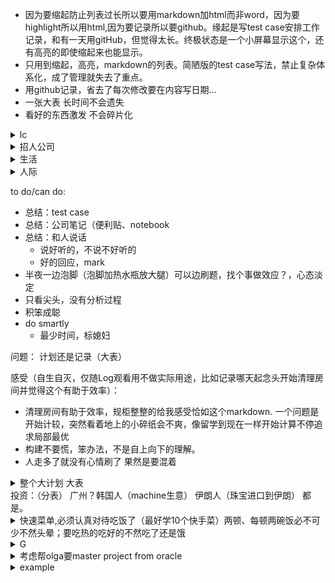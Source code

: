 * 因为要缩起防止列表过长所以要用markdown加html而非word，因为要highlight所以用html,因为要记录所以要github。缘起是写test case安排工作记录，和有一天用gitHub，但觉得太长。终极状态是一个小屏幕显示这个，还有高亮的即使缩起来也能显示。
* 只用到缩起，高亮，markdown的列表。简陋版的test case写法，禁止复杂体系化，成了管理就失去了重点。
* 用github记录，省去了每次修改要在内容写日期...
* 一张大表 长时间不会遗失
* 看好的东西激发 不会碎片化

<details>
  <summary>lc</summary>

       实验：
          举例
          先全部想一遍，再集中实现
          一遍一遍，好懂的实现、checkNull、语法问题get put等
          有的用API，有的用意更纯碎（比如二分搜索）
       (all leetcode good tags included)
       hash（两棵树）
          api
              注意进出的重复
          练习3
       linkedlist（后门）
          api
          练习3
       array（红绿灯）
          api
          练习3
       →tree（路）  
          api
          练习3
          xin 笔记
       →recursion（芯片公司大楼）  
          api
          练习3
       binary search（草地）
          api
              大api是模板。主旨是缩小范围、或者丢弃不要的。二者总结合一，但现在以前者为主，不然游移不定。混沌缩小或者去除。
              找出【标准】，能定夺的那一步（即决定end=mid/start=mid的那一步）。最基本的有序数列自带标准。（由旋转数组那一题导出，那题标准是“一个有序片段”）。一般都直觉解决，这一点在找不到线索的时候用。
          附加信息（非api）：
              复杂度lgN一定是它。
              四重境界
          todo:
              高级境界
          练习3
       DP（红石头）
          api
          练习3
       →DFS（10栋大门）
          api
          练习3
       →BFS（10栋大门）
          api
          练习3
       Stack（楼梯）
          api
          练习3
       Graph（茶水间）
          api
          练习3
       回溯（工位）
          api
          练习3
       Union find（工会）
          api
          练习3
       Trie（名牌）
          api
          练习3
       
       - 记忆，内部消化
       
       more...按公司，按记忆  
       材料 班 书
       难度：早晚、运气


</details>

<details>
  <summary>招人公司</summary>
  
  100个面试 http://www.1point3acres.com/bbs/home.php?mod=space&uid=101110&do=thread&view=me&type=thread&order=dateline&from=space&page=5

    1. 几率大：
        1.1 狂招人（因为我有这个大实习，面试可以拿个遍，所以大量招人不是重点，重点是会简单（或者甚至找到大量面过这个人的帖子））
            gg cloud（http://www.1point3acres.com/bbs/thread-435435-1-1.html 以及search）
            facebook(一个同校竞争就保证有面试。一锤子买卖，必进)
            oracle cloud
            uber rider? freight?
            upgrade急速扩张（http://www.1point3acres.com/bbs/thread-433880-1-1.html）
            oracle还是在大量招人，不要忽略了,之前也说他家今年大量招（http://www.1point3acres.com/bbs/thread-172476-1-1.html 很多人面试的）
            Dropbox（公司在扩建，机会多多）（http://www.1point3acres.com/bbs/thread-434712-1-1.html）
        1.2 面试简单
            ibm(学姐，分组面会更容易。招人最细是小组消息，这种有熟人其实最容易，如同appfolio.排个序)
            amazon?
            yahoo?
            blackrock“bar 不高”(http://www.1point3acres.com/bbs/forum.php?mod=viewthread&tid=435102#lastpost)
    2. 大公司
    3. 小公司
    4. 价值排序
          GG
          大公司
          Hot startup
          小公司
    面试不难，跟其他人一样。难的是是拿面试。。。

 </details>



<details>
  <summary>生活</summary>

    1. 腿
        - 今日发现塔扇刺骨。原因回顾：现在腿差一些就没知觉，膝盖脚踝疼，但刚开始实习没有，甚至还能吹风扇只是感觉全身有些冷所以买了被子。
        timeline：
        腿在公司冷（一般），在家里不太冷？不记得了
        塔扇
        近来买的各种保暖
        在sf街上家里反而感受不到（离开前的那两天？）。睡下只是感觉普通的冷。但热水袋后，今天开始血液不通、对腿有点没感觉.膝盖冰得受不了，上楼梯腿酸
        
        - 日记
            - 今日夹水瓶、水袋，很容易入睡，但醒来腿麻了
            - 生姜，电热毯
        
        这样看来，原因是塔扇。塔扇买是因为那个电扇吵。买电扇是因为晚上热。这个床垫吸热。所以要睡地板，塔扇不吹，至少要摇头。
        今天凌晨冻醒，裹紧被子，感觉好多了，感觉就是在学校睡觉的感觉，跟酸麻一点关系都没有，膝盖脚踝特变严重是因为没有脂肪冻的厉害。原因在于保暖根本不在运动。腿要比身体冷10度。用生姜吧
        前天不垫只盖不行 又垫又盖舒服了 今天白天出去吹了 膝盖脚腕又不行。保养，适当保养（不过热）
        
   
        
        
            - 加热（高于体温，毯子、保暖不够）
                - 家里
                    - 电热毯
                -【带热水袋出门】（出门热水很少，但充电哪都有。留在家用处不大）
                
                    
        - 观察：
            - 泡脚加烫大腿，即使不疼大脑也满身汗。身体虚是根本原因？
    2. 吃
        - 要吃好的，认真对待这件事
            - 快手菜
                - 西红柿炒鸡蛋都不能做，要买锅
    3. 睡好
    4. 房间整理，心里舒服效率也高
        - lables for achive. 学习、电子、生活...achive和有可能用会需要权衡，但一切工程复杂后都难以管控的
        - edc（像背包管理）:桌面、地板spare space管理：最常用最基本的的放。

 </details>
 
 <details>
  <summary> 人际 </summary>

    xin的问问题，暑假以来长久的放松一下就紧张压上来了，不知道他要做什么(之前还想怎么发神经撩的，结果发挥不出来。只能让人怕我了)：同济压力是，身边的人都比你聪明（像面对大混混、面对徐聪）甚至还都对你有敌意。上班感觉不到是因为关系松散、没什么学业紧迫的压力。而且不喜欢就不接触。即使也是都不理我。房东也是哄着即使没有打扫多好。没朋友。本来就是来了聪明人的世界。慢慢搞自己的，能成功的。不开心正常。但重要的是家人朋友
    - 杂思考
        - xin是frankey
        - 不欺负别人 专欺负你 问你
        - 怎么和人搞好关系 怎么惩治坏人
        - 吓是没用的 要直接捅
        - 仁慈和捅人 一码是一码
        - 心跳 让人拿捏。当时生病就因为这个。比不好的生活更有害
        - 被拿捏住了
        - 有时候要放松
        - 宣示主权 不让丢东西 敲门 门锁。不能靠道德 要靠能力。归根结底是能力
        - 对这些人要想 不然先顿一秒再说
        - checkout them. 本来烂人际就不在scope里面
        - 这是多样化 环境的一部分 无法改变
        - 有人直接骗你（越南人） 有人话里带刺
</details>
 
 
to do/can do:
- 总结：test case
- 总结：公司笔记（便利贴、notebook
- 总结：和人说话
    - 说好听的，不说不好听的
    - 好的回应，mark
- 半夜一边泡脚（泡脚加热水瓶放大腿）可以边刷题，找个事做效应？，心态淡定
- 只看尖头，没有分析过程
- 积笨成聪
- do smartly
    - 最少时间，标媳妇

 问题：
 计划还是记录（大表）
 
 感受（自生自灭，仅随Log观看用不做实际用途，比如记录哪天起念头开始清理房间并觉得这个有助于效率）：
 - 清理房间有助于效率，规柜整整的给我感受恰如这个markdown. 一个问题是开始计较，突然看着地上的小碎纸会不爽，像留学到现在一样开始计算不停追求局部最优
 - 构建不要慌，笨办法，不是自上向下的理解。
 - 人走多了就没有心情刷了 果然是要混着

<details>
<summary> 整个大计划 大表</summary>
  <p>
  1. 回国 ms, amazon, ...再好回来L1
  </p>
</details>
投资：（分表）
广州？韩国人（machine生意） 伊朗人（珠宝进口到伊朗） 都是。

<details>
  <summary> 快速菜单,必须认真对待吃饭了（最好学10个快手菜）两顿、每顿两碗饭必不可少不然头晕；要吃热的吃好的不然吃了还是饿</summary>
  
      - 小：
          - 泡面加蛋
          - 炒饭
          - 黑芝麻糊
          - 凉面热干面
          - 饭加肉酱
          - 蛋花
          - 蒸包子、饺子
          - 蒸煮饺子、蒸饺子
      - 大：
          - 粉蒸肉
          - 煲仔饭
          
      - 观察：
          - 甜、咸都不好吃，要辣、酸
</details>

<details>
  <summary> G </summary>

        1. 思考你要仔细，决定要坚决
</details>

<details>
  <summary> 考虑帮olga要master project from oracle </summary>
  
    - 好处：熟悉，别的难度都不会很小所以我们可以省时间；也许能进一步巩固return
    - 坏处：不能选别家了 失去snaplogic赚钱机会；无所谓 别人知道Mike名字；无所谓 别人知道我在oracle
    - 进程：明天先提
  
</details>

<details>
  <summary> example </summary>

        1. hi  
        2. ho<mark>sss</mark>  
        3. <mark> mi  </mark>  
        4. dsadas
        5. fsdfsd
</details>
